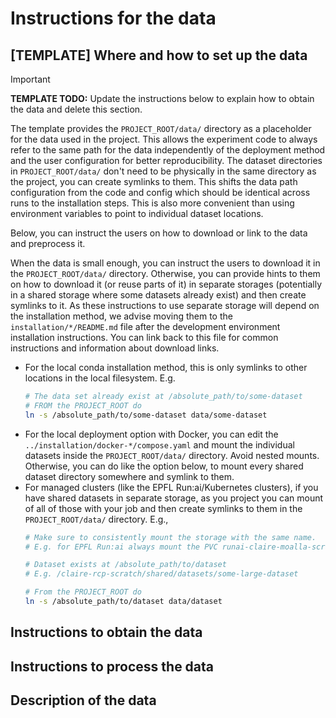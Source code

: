 # Instructions for the data

## [TEMPLATE] Where and how to set up the data

> [!IMPORTANT]
> **TEMPLATE TODO:**
> Update the instructions below to explain how to obtain the data and delete this section.

The template provides the `PROJECT_ROOT/data/` directory as a placeholder for the data used in the project.
This allows the experiment code to always refer to the same path for the data independently of the deployment method
and the user configuration for better reproducibility.
The dataset directories in `PROJECT_ROOT/data/` don't need to be physically in the same directory
as the project, you can create symlinks to them.
This shifts the data path configuration from the code and config which should be identical across runs
to the installation steps.
This is also more convenient than using environment variables to point to individual dataset locations.

Below, you can instruct the users on how to download or link to the data and preprocess it.

When the data is small enough, you can instruct the users to download it in the `PROJECT_ROOT/data/` directory.
Otherwise, you can provide hints to them on how to download it (or reuse parts of it) in separate storages
(potentially in a shared storage where some datasets already exist) and then create symlinks to it.
As these instructions to use separate storage will depend on the installation method, we advise moving
them to the `installation/*/README.md` file after the development environment installation instructions.
You can link back to this file for common instructions and information about download links.

* For the local conda installation method, this is only symlinks to other locations in the local filesystem. E.g.
  ```bash
  # The data set already exist at /absolute_path/to/some-dataset
  # FROM the PROJECT_ROOT do
  ln -s /absolute_path/to/some-dataset data/some-dataset
  ```
* For the local deployment option with Docker, you can edit the `../installation/docker-*/compose.yaml` and
  mount the individual datasets inside the `PROJECT_ROOT/data/` directory. Avoid nested mounts.
  Otherwise, you can do like the option below, to mount every shared dataset directory somewhere and symlink to them.
* For managed clusters (like the EPFL Run:ai/Kubernetes clusters),
  if you have shared datasets in separate storage, as you project you can mount of all of those with your job
  and then create symlinks to them in the `PROJECT_ROOT/data/` directory. E.g.,
  ```bash
  # Make sure to consistently mount the storage with the same name.
  # E.g. for EPFL Run:ai always mount the PVC runai-claire-moalla-scratch to /claire-rcp-scratch

  # Dataset exists at /absolute_path/to/dataset
  # E.g. /claire-rcp-scratch/shared/datasets/some-large-dataset

  # From the PROJECT_ROOT do
  ln -s /absolute_path/to/dataset data/dataset
  ```

## Instructions to obtain the data

## Instructions to process the data

## Description of the data
